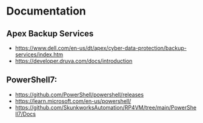 # Documentation
## Apex Backup Services
* https://www.dell.com/en-us/dt/apex/cyber-data-protection/backup-services/index.htm <br/>
* https://developer.druva.com/docs/introduction

## PowerShell7:
* https://github.com/PowerShell/powershell/releases
* https://learn.microsoft.com/en-us/powershell/ 
* https://github.com/SkunkworksAutomation/RP4VM/tree/main/PowerShell7/Docs
